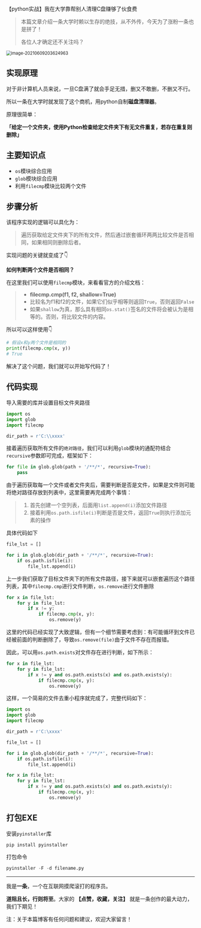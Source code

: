 

【python实战】我在大学靠帮别人清理C盘赚够了伙食费

>本篇文章介绍一条大学时赖以生存的绝技，从不外传，今天为了涨粉一条也是拼了！
>
>各位人才确定还不关注吗？

<img src="C:\Users\biaoli.li\AppData\Roaming\Typora\typora-user-images\image-20210609203624963.png" alt="image-20210609203624963" style="zoom:80%;" />

## 实现原理

对于非计算机人员来说，一旦C盘满了就会手足无措，删又不敢删，不删又不行。

所以一条在大学时就发现了这个商机，用python自制**磁盘清理器**。

原理很简单：

**「给定一个文件夹，使用Python检查给定文件夹下有无文件重复，若存在重复则删除」**

## 主要知识点

- `os`模块综合应用
- `glob`模块综合应用
- 利用`filecmp`模块比较两个文件

 ## 步骤分析

该程序实现的逻辑可以具化为：

> 遍历获取给定文件夹下的所有文件，然后通过嵌套循环两两比较文件是否相同，如果相同则删除后者。

实现问题的关键就变成了👇

**如何判断两个文件是否相同？**

在这里我们可以使用`filecmp`模块，来看看官方的介绍文档：

> - **filecmp.cmp(f1, f2, shallow=True)**
> - 比较名为f1和f2的文件，如果它们似乎相等则返回`True`，否则返回`False`
> - 如果`shallow`为真，那么具有相同`os.stat()`签名的文件将会被认为是相等的。否则，将比较文件的内容。

所以可以这样使用👇

```python
# 假设x和y两个文件是相同的
print(filecmp.cmp(x, y))
# True
```

解决了这个问题，我们就可以开始写代码了！

## 代码实现

导入需要的库并设置目标文件夹路径

```python
import os
import glob
import filecmp

dir_path = r'C:\\xxxx'
```

接着遍历获取所有文件的`绝对路径`，我们可以利用`glob`模块的通配符结合`recursive`参数即可完成，框架如下：

```python
for file in glob.glob(path + '/**/*', recursive=True):
    pass
```

由于遍历获取每一个文件或者文件夹后，需要判断是否是文件，如果是文件则可能将绝对路径存放到列表中，这里需要再完成两个事情：

> 1. 首先创建一个空列表，后面用`list.append(i)`添加文件路径
> 2. 接着利用`os.path.isfile(i)`判断是否是文件，返回`True`则执行添加元素的操作

具体代码如下

```python
file_lst = []

for i in glob.glob(dir_path + '/**/*', recursive=True):
    if os.path.isfile(i):
        file_lst.append(i)
```

上一步我们获取了目标文件夹下的所有文件路径，接下来就可以嵌套遍历这个路径列表，其中`filecmp.cmp`进行文件判断，`os.remove`进行文件删除

```python
for x in file_lst:
    for y in file_lst:
        if x != y:
            if filecmp.cmp(x, y):
                os.remove(y)
```

这里的代码已经实现了大致逻辑，但有一个细节需要考虑到：有可能循环到文件已经被前面的判断删除了，导致`os.remove(file)`由于文件不存在而报错。

因此，可以用`os.path.exists`对文件存在进行判断，如下所示：

```python
for x in file_lst:
    for y in file_lst:
        if x != y and os.path.exists(x) and os.path.exists(y):
            if filecmp.cmp(x, y):
                os.remove(y)
```



这样，一个简易的文件去重小程序就完成了，完整代码如下：

```python
import os
import glob
import filecmp

dir_path = r'C:\xxxx'

file_lst = []

for i in glob.glob(dir_path + '/**/*', recursive=True):
    if os.path.isfile(i):
        file_lst.append(i)

for x in file_lst:
    for y in file_lst:
        if x != y and os.path.exists(x) and os.path.exists(y):
            if filecmp.cmp(x, y):
                os.remove(y)
```

## 打包EXE

安装`pyinstaller`库

```python
pip install pyinstaller
```

打包命令

```python
pyinstaller -F -d filename.py
```

----

我是**一条**，一个在互联网摸爬滚打的程序员。

**道阻且长，行则将至**。大家的 **【点赞，收藏，关注】** 就是一条创作的最大动力，我们下期见！

注：关于本篇博客有任何问题和建议，欢迎大家留言！